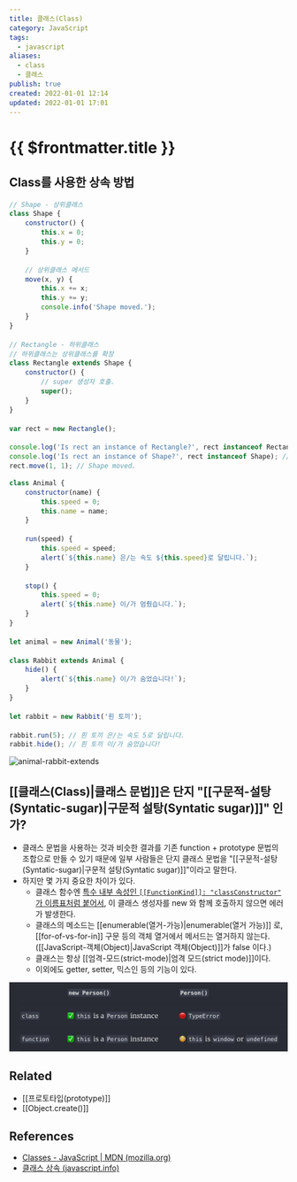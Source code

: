 ```yaml
---
title: 클래스(Class)
category: JavaScript
tags:
  - javascript
aliases:
  - class
  - 클래스
publish: true
created: 2022-01-01 12:14
updated: 2022-01-01 17:01
---
```


# {{ $frontmatter.title }}

## Class를 사용한 상속 방법

```js
// Shape - 상위클래스
class Shape {
	constructor() {
		this.x = 0;
		this.y = 0;
	}

	// 상위클래스 메서드
	move(x, y) {
		this.x += x;
		this.y += y;
		console.info('Shape moved.');
	}
}

// Rectangle - 하위클래스
// 하위클래스는 상위클래스를 확장
class Rectangle extends Shape {
	constructor() {
		// super 생성자 호출.
		super();
	}
}

var rect = new Rectangle();

console.log('Is rect an instance of Rectangle?', rect instanceof Rectangle); // true
console.log('Is rect an instance of Shape?', rect instanceof Shape); // true
rect.move(1, 1); // Shape moved.
```

```js
class Animal {
	constructor(name) {
		this.speed = 0;
		this.name = name;
	}

	run(speed) {
		this.speed = speed;
		alert(`${this.name} 은/는 속도 ${this.speed}로 달립니다.`);
	}

	stop() {
		this.speed = 0;
		alert(`${this.name} 이/가 멈췄습니다.`);
	}
}

let animal = new Animal('동물');

class Rabbit extends Animal {
	hide() {
		alert(`${this.name} 이/가 숨었습니다!`);
	}
}

let rabbit = new Rabbit('흰 토끼');

rabbit.run(5); // 흰 토끼 은/는 속도 5로 달립니다.
rabbit.hide(); // 흰 토끼 이/가 숨었습니다!
```

![animal-rabbit-extends](https://ko.javascript.info/article/class-inheritance/animal-rabbit-extends.svg)

## [[클래스(Class)|클래스 문법]]은 단지 "[[구문적-설탕(Syntatic-sugar)|구문적 설탕(Syntatic sugar)]]" 인가?

- 클래스 문법을 사용하는 것과 비슷한 결과를 기존 function + prototype 문법의 조합으로 만들 수 있기 때문에 일부 사람들은 단지 클래스 문법을 "[[구문적-설탕(Syntatic-sugar)|구문적 설탕(Syntatic sugar)]]"이라고 말한다.
- 하지만 몇 가지 중요한 차이가 있다.
  - 클래스 함수엔 [특수 내부 속성인 `[[FunctionKind]]: "classConstructor"` 가 이름표처럼 붙어서](https://262.ecma-international.org/6.0/#sec-ecmascript-function-objects), 이 클래스 생성자를 new 와 함께 호출하지 않으면 에러가 발생한다.
  - 클래스의 메소드는 [[enumerable(열거-가능)|enumerable(열거 가능)]] 로, [[for-of-vs-for-in]] 구문 등의 객체 열거에서 메서드는 열거하지 않는다. ([[JavaScript-객체(Object)|JavaScript 객체(Object)]]가 false 이다.)
  - 클래스는 항상 [[엄격-모드(strict-mode)|엄격 모드(strict mode)]]이다.
  - 이외에도 getter, setter, 믹스인 등의 기능이 있다.

![class-vs-function.png](./images/class-vs-function.png)

## Related

- [[프로토타입(prototype)]]
- [[Object.create()]]

## References

- [Classes - JavaScript | MDN (mozilla.org)](https://developer.mozilla.org/ko/docs/Web/JavaScript/Reference/Classes)
- [클래스 상속 (javascript.info)](https://ko.javascript.info/class-inheritance)
